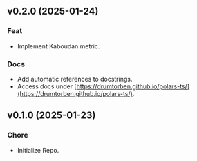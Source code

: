 ## v0.2.0 (2025-01-24)

### Feat

- Implement Kaboudan metric.

### Docs

- Add automatic references to docstrings.
- Access docs under [https://drumtorben.github.io/polars-ts/](https://drumtorben.github.io/polars-ts/).


## v0.1.0 (2025-01-23)

### Chore

- Initialize Repo.
